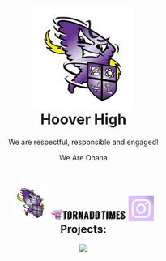 <p align="center" style="margin-bottom: 0px !important;">
  <img width="200" src="https://raw.githubusercontent.com/HooverHigh/.github/main/assets/HooverHS.png" alt="Hoover high logo" align="center">
</p>
<h1 align="center" style="margin-top: 0px;">Hoover High</h1>
<p align="center">We are respectful, responsible and engaged!</p>
<p align="center">We Are Ohana</p>
<br>
<p align="center" style="margin-bottom: 0px !important;">
  <a href="https://hooverhs.org" alt="HooverHighWebsite">
    <img src="https://raw.githubusercontent.com/HooverHigh/.github/main/assets/HooverHS.png" width="70" /></a>
  <a href="https://thetornadotimes.net/" alt="Tornado Times Website">
    <img src="https://raw.githubusercontent.com/HooverHigh/.github/main/assets/tornadotimes.png" width="150" /></a>
  <a href="https://link.hooverhigh.ml/hhinsta" alt="Instagram">
    <img src="https://raw.githubusercontent.com/HooverHigh/.github/main/assets/purple_instagram.jpg" width="50" /></a>
</p>
<div align="center">
  <h2 style="margin-top: 0px;">Projects:</h2>
</div>
<p align="center" style="margin-bottom: 0px !important;">
  <a href="https://github.com/hooverhigh/QuestAppLauncher" alt="Quest App Launcher">
    <img src="https://dabuttonfactory.com/button.png?t=Quest+App+Launcher&f=Ubuntu-Bold&ts=26&tc=fff&hp=45&vp=20&c=11&bgt=unicolored&bgc=924eee" width="170" /></a>
</p>

<!---------------------------------------------------------------------------->

[Button Hover]: https://img.shields.io/badge/Hover_Over_Me!-37a779?style=for-the-badge
[Button Click]: https://img.shields.io/badge/Click_Me!-37a779?style=for-the-badge
[Button Icon]: https://img.shields.io/badge/Installation-EF2D5E?style=for-the-badge&logoColor=white&logo=DocuSign

[Link]: # 'Link with example title.'

<!--[![Button Icon]][Link]-->

